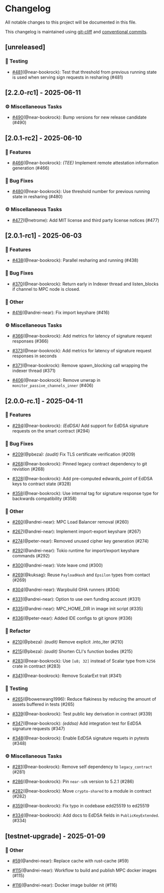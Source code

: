 # Changelog

All notable changes to this project will be documented in this file.


This changelog is maintained using [git-cliff](https://git-cliff.org/) and [conventional commits](https://www.conventionalcommits.org/en/v1.0.0/).

## [unreleased]

### 🧪 Testing

- [#481](https://github.com/near/mpc/pull/481)(@near-bookrock): Test that threshold from previous running state is used when serving sign requests in resharing (#481)

## [2.2.0-rc1] - 2025-06-11

### ⚙️ Miscellaneous Tasks

- [#490](https://github.com/near/mpc/pull/490)(@near-bookrock): Bump versions for new release candidate (#490)


## [2.0.1-rc2] - 2025-06-10

### 🚀 Features

- [#466](https://github.com/near/mpc/pull/466)(@near-bookrock): *(TEE)* Implement remote attestation information generation (#466)


### 🐛 Bug Fixes

- [#480](https://github.com/near/mpc/pull/480)(@near-bookrock): Use threshold number for previous running state in resharing (#480)


### ⚙️ Miscellaneous Tasks

- [#477](https://github.com/near/mpc/pull/477)(@netrome): Add MIT license and third party license notices (#477)


## [2.0.1-rc1] - 2025-06-03

### 🚀 Features

- [#438](https://github.com/near/mpc/pull/438)(@near-bookrock): Parallel resharing and running (#438)


### 🐛 Bug Fixes

- [#370](https://github.com/near/mpc/pull/370)(@near-bookrock): Return early in Indexer thread and listen_blocks if channel to MPC node is closed.


### 💼 Other

- [#416](https://github.com/near/mpc/pull/416)(@andrei-near): Fix import keyshare  (#416)


### ⚙️ Miscellaneous Tasks

- [#366](https://github.com/near/mpc/pull/366)(@near-bookrock): Add metrics for latency of signature request responses (#366)

- [#373](https://github.com/near/mpc/pull/373)(@near-bookrock): Add metrics for latency of signature request responses in seconds

- [#371](https://github.com/near/mpc/pull/371)(@near-bookrock): Remove spawn_blocking call wrapping the indexer thread (#371)

- [#406](https://github.com/near/mpc/pull/406)(@near-bookrock): Remove unwrap in `monitor_passive_channels_inner` (#406)


## [2.0.0-rc.1] - 2025-04-11

### 🚀 Features

- [#294](https://github.com/near/mpc/pull/294)(@near-bookrock): *(EdDSA)* Add support for EdDSA signature requests on the smart contract (#294)


### 🐛 Bug Fixes

- [#209](https://github.com/near/mpc/pull/209)(@pbeza): *(audit)* Fix TLS certificate verification (#209)

- [#268](https://github.com/near/mpc/pull/268)(@near-bookrock): Pinned legacy contract dependency to git revistion (#268)

- [#328](https://github.com/near/mpc/pull/328)(@near-bookrock): Add pre-computed edwards_point of EdDSA keys to contract state (#328)

- [#358](https://github.com/near/mpc/pull/358)(@near-bookrock): Use internal tag for signature response type for backwards compatibility (#358)


### 💼 Other

- [#260](https://github.com/near/mpc/pull/260)(@andrei-near): MPC Load Balancer removal (#260)

- [#267](https://github.com/near/mpc/pull/267)(@andrei-near): Implement import-export keyshare (#267)

- [#274](https://github.com/near/mpc/pull/274)(@peter-near): Removed unused cipher key generation (#274)

- [#292](https://github.com/near/mpc/pull/292)(@andrei-near): Tokio runtime for import/export keyshare commands (#292)

- [#300](https://github.com/near/mpc/pull/300)(@andrei-near): Vote leave cmd (#300)

- [#269](https://github.com/near/mpc/pull/269)(@kuksag): Reuse `PayloadHash` and `Epsilon` types from contact (#269)

- [#304](https://github.com/near/mpc/pull/304)(@andrei-near): Warpbuild GHA runners (#304)

- [#331](https://github.com/near/mpc/pull/331)(@andrei-near): Option to use own funding account (#331)

- [#335](https://github.com/near/mpc/pull/335)(@andrei-near): MPC_HOME_DIR in image init script (#335)

- [#336](https://github.com/near/mpc/pull/336)(@peter-near): Added IDE configs to git ignore (#336)


### 🚜 Refactor

- [#210](https://github.com/near/mpc/pull/210)(@pbeza): *(audit)* Remove explicit .into_iter (#210)

- [#215](https://github.com/near/mpc/pull/215)(@pbeza): *(audit)* Shorten CLI's function bodies (#215)

- [#283](https://github.com/near/mpc/pull/283)(@near-bookrock): Use `[u8; 32]` instead of Scalar type from `k256` crate in contract (#283)

- [#341](https://github.com/near/mpc/pull/341)(@near-bookrock): Remove ScalarExt trait (#341)


### 🧪 Testing

- [#265](https://github.com/near/mpc/pull/265)(@bowenwang1996): Reduce flakiness by reducing the amount of assets buffered in tests (#265)

- [#339](https://github.com/near/mpc/pull/339)(@near-bookrock): Test public key derivation in contract (#339)

- [#347](https://github.com/near/mpc/pull/347)(@near-bookrock): *(eddsa)* Add integration test for EdDSA signature requests (#347)

- [#348](https://github.com/near/mpc/pull/348)(@near-bookrock): Enable EdDSA signature requets in pytests (#348)


### ⚙️ Miscellaneous Tasks

- [#281](https://github.com/near/mpc/pull/281)(@near-bookrock): Remove self dependency to `legacy_contract` (#281)

- [#286](https://github.com/near/mpc/pull/286)(@near-bookrock): Pin `near-sdk` version to 5.2.1 (#286)

- [#282](https://github.com/near/mpc/pull/282)(@near-bookrock): Move `crypto-shared` to a module in contract (#282)

- [#359](https://github.com/near/mpc/pull/359)(@near-bookrock): Fix typo in codebase edd25519 to ed25519

- [#334](https://github.com/near/mpc/pull/334)(@near-bookrock): Add docs to EdDSA fields in `PublicKeyExtended`. (#334)


## [testnet-upgrade] - 2025-01-09

### 💼 Other

- [#59](https://github.com/near/mpc/pull/59)(@andrei-near): Replace cache with rust-cache (#59)

- [#115](https://github.com/near/mpc/pull/115)(@andrei-near): Workflow to build and publish MPC docker images (#115)

- [#116](https://github.com/near/mpc/pull/116)(@andrei-near): Docker image builder nit (#116)




